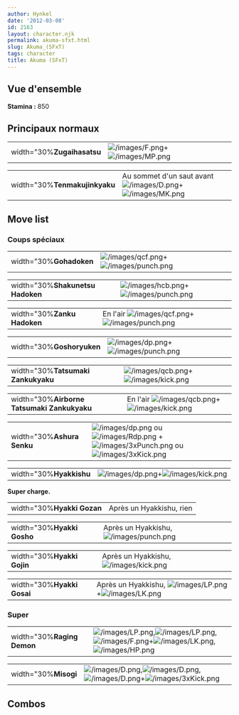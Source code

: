 ```yaml
---
author: Hynkel
date: '2012-03-08'
id: 2163
layout: character.njk
permalink: akuma-sfxt.html
slug: Akuma_(SFxT)
tags: character
title: Akuma (SFxT)
---
```


## Vue d'ensemble

**Stamina :** 850

## Principaux normaux

|                            |                                                                         |
|----------------------------|-------------------------------------------------------------------------|
| width="30%**Zugaihasatsu** | ![](/images/F.png "/images/F.png")+![](/images/MP.png "/images/MP.png") |

|                               |                                                                                                  |
|-------------------------------|--------------------------------------------------------------------------------------------------|
| width="30%**Tenmakujinkyaku** | Au sommet d'un saut avant![](/images/D.png "/images/D.png")+![](/images/MK.png "/images/MK.png") |

## Move list

### Coups spéciaux

|                         |                                                                                   |
|-------------------------|-----------------------------------------------------------------------------------|
| width="30%**Gohadoken** | ![](/images/qcf.png "/images/qcf.png")+![](/images/punch.png "/images/punch.png") |

|                                  |                                                                                   |
|----------------------------------|-----------------------------------------------------------------------------------|
| width="30%**Shakunetsu Hadoken** | ![](/images/hcb.png "/images/hcb.png")+![](/images/punch.png "/images/punch.png") |

|                             |                                                                                            |
|-----------------------------|--------------------------------------------------------------------------------------------|
| width="30%**Zanku Hadoken** | En l'air ![](/images/qcf.png "/images/qcf.png")+![](/images/punch.png "/images/punch.png") |

|                           |                                                                                 |
|---------------------------|---------------------------------------------------------------------------------|
| width="30%**Goshoryuken** | ![](/images/dp.png "/images/dp.png")+![](/images/punch.png "/images/punch.png") |

|                                    |                                                                                 |
|------------------------------------|---------------------------------------------------------------------------------|
| width="30%**Tatsumaki Zankukyaku** | ![](/images/qcb.png "/images/qcb.png")+![](/images/kick.png "/images/kick.png") |

|                                             |                                                                                          |
|---------------------------------------------|------------------------------------------------------------------------------------------|
| width="30%**Airborne Tatsumaki Zankukyaku** | En l'air ![](/images/qcb.png "/images/qcb.png")+![](/images/kick.png "/images/kick.png") |

|                            |                                                                                                                                                                                 |
|----------------------------|---------------------------------------------------------------------------------------------------------------------------------------------------------------------------------|
| width="30%**Ashura Senku** | ![](/images/dp.png "/images/dp.png") ou ![](/images/Rdp.png "/images/Rdp.png") + ![](/images/3xPunch.png "/images/3xPunch.png") ou ![](/images/3xKick.png "/images/3xKick.png") |

|                         |                                                                               |
|-------------------------|-------------------------------------------------------------------------------|
| width="30%**Hyakkishu** | ![](/images/dp.png "/images/dp.png")+![](/images/kick.png "/images/kick.png") |

**Super charge.**

|                            |                          |
|----------------------------|--------------------------|
| width="30%**Hyakki Gozan** | Après un Hyakkishu, rien |

|                            |                                                                |
|----------------------------|----------------------------------------------------------------|
| width="30%**Hyakki Gosho** | Après un Hyakkishu, ![](/images/punch.png "/images/punch.png") |

|                            |                                                              |
|----------------------------|--------------------------------------------------------------|
| width="30%**Hyakki Gojin** | Après un Hyakkishu, ![](/images/kick.png "/images/kick.png") |

|                            |                                                                                               |
|----------------------------|-----------------------------------------------------------------------------------------------|
| width="30%**Hyakki Gosai** | Après un Hyakkishu, ![](/images/LP.png "/images/LP.png")+![](/images/LK.png "/images/LK.png") |

### Super

|                            |                                                                                                                                                                                        |
|----------------------------|----------------------------------------------------------------------------------------------------------------------------------------------------------------------------------------|
| width="30%**Raging Demon** | ![](/images/LP.png "/images/LP.png"),![](/images/LP.png "/images/LP.png"),![](/images/F.png "/images/F.png")+![](/images/LK.png "/images/LK.png"),![](/images/HP.png "/images/HP.png") |

|                      |                                                                                                                                                       |
|----------------------|-------------------------------------------------------------------------------------------------------------------------------------------------------|
| width="30%**Misogi** | ![](/images/D.png "/images/D.png"),![](/images/D.png "/images/D.png"),![](/images/D.png "/images/D.png")+![](/images/3xKick.png "/images/3xKick.png") |

## Combos